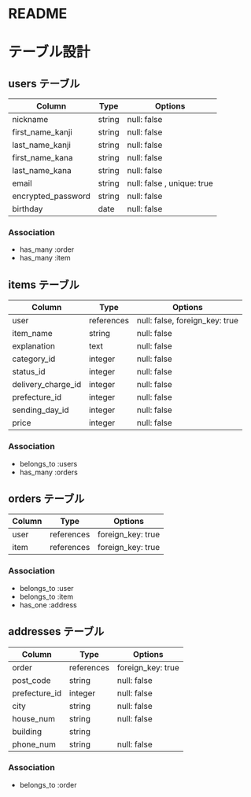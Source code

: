 # README
# テーブル設計

## users テーブル

| Column             | Type   | Options                    |
| ------------------ | ------ | -------------------------- |
| nickname           | string | null: false                |
| first_name_kanji   | string | null: false                |
| last_name_kanji    | string | null: false                |
| first_name_kana    | string | null: false                |
| last_name_kana     | string | null: false                |
| email              | string | null: false , unique: true |
| encrypted_password | string | null: false                |
| birthday           | date   | null: false                |

### Association

- has_many :order
- has_many :item

## items テーブル

| Column             | Type             | Options                        |
| ------------------ | ---------------- | ------------------------------ |
| user               | references       | null: false, foreign_key: true |
| item_name          | string           | null: false                    |
| explanation        | text             | null: false                    |
| category_id        | integer          | null: false                    |
| status_id          | integer          | null: false                    |
| delivery_charge_id | integer          | null: false                    |
| prefecture_id      | integer          | null: false                    |
| sending_day_id     | integer          | null: false                    |
| price              | integer          | null: false                    |

### Association

- belongs_to :users
- has_many :orders

## orders テーブル

| Column  | Type       | Options           |
| ------  | ---------- | ----------------- |
| user    | references | foreign_key: true |
| item    | references | foreign_key: true |

### Association

- belongs_to :user
- belongs_to :item
- has_one :address

## addresses テーブル

| Column        | Type       | Options           |
| ------------- | ---------- | ----------------- |
| order         | references | foreign_key: true |
| post_code     | string     | null: false       |
| prefecture_id | integer    | null: false       |
| city          | string     | null: false       |
| house_num     | string     | null: false       |
| building      | string     |                   |
| phone_num     | string     | null: false       |

### Association

- belongs_to :order
